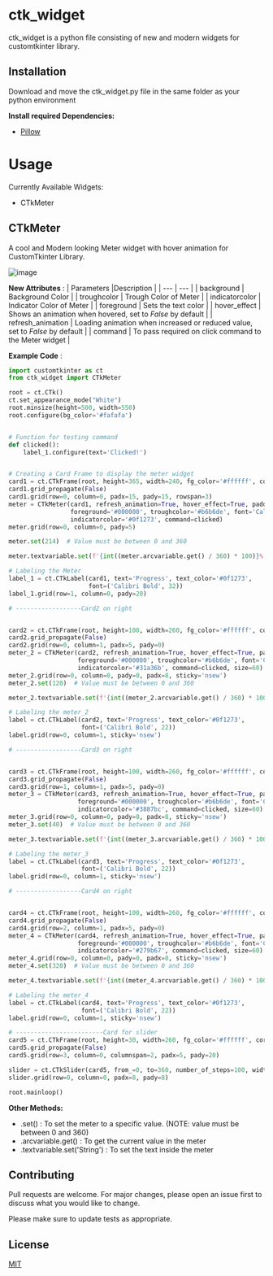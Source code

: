 # ctk_widget

ctk_widget is a python file consisting of new and modern widgets for customtkinter library.

## Installation

Download and move the ctk_widget.py file in the same folder as your python environment

**Install required Dependencies:**

- [Pillow](https://pillow.readthedocs.io/en/latest/installation.html)


# Usage
Currently Available Widgets:
- CTkMeter

## CTkMeter
A cool and Modern looking Meter widget with hover animation for CustomTkinter Library.

![image](https://github.com/anamite/ctk_widget/assets/77412636/d53b3537-45a5-4b05-8d21-a70e61a09b45)





**New Attributes** :
| Parameters |Description |
| --- | --- |
| background | Background Color |
|  troughcolor | Trough Color of Meter |
|  indicatorcolor | Indicator Color of Meter |
| foreground | Sets the text color |
|  hover_effect | Shows an animation when hovered, set to *False* by default |
|  refresh_animation | Loading animation when increased or reduced value, set to *False* by default |
| command | To pass required on click command to the Meter widget |


**Example Code** :
```python
import customtkinter as ct
from ctk_widget import CTkMeter

root = ct.CTk()
ct.set_appearance_mode("White")
root.minsize(height=500, width=550)
root.configure(bg_color='#fafafa')


# Function for testing command
def clicked():
    label_1.configure(text='Clicked!')


# Creating a Card Frame to display the meter widget
card1 = ct.CTkFrame(root, height=365, width=240, fg_color='#ffffff', corner_radius=8)
card1.grid_propagate(False)
card1.grid(row=0, column=0, padx=15, pady=15, rowspan=3)
meter = CTkMeter(card1, refresh_animation=True, hover_effect=True, padding=19, background='#ffffff',
                 foreground='#000000', troughcolor='#b6b6de', font='Calibri 14 bold',
                 indicatorcolor='#0f1273', command=clicked)
meter.grid(row=0, column=0, pady=5)

meter.set(214)  # Value must be between 0 and 360

meter.textvariable.set(f'{int((meter.arcvariable.get() / 360) * 100)}%')  # To set the text

# Labeling the Meter
label_1 = ct.CTkLabel(card1, text='Progress', text_color='#0f1273',
                      font=('Calibri Bold', 32))
label_1.grid(row=1, column=0, pady=20)

# ------------------Card2 on right


card2 = ct.CTkFrame(root, height=100, width=260, fg_color='#ffffff', corner_radius=8)
card2.grid_propagate(False)
card2.grid(row=0, column=1, padx=5, pady=0)
meter_2 = CTkMeter(card2, refresh_animation=True, hover_effect=True, padding=19, background='#ffffff',
                   foreground='#000000', troughcolor='#b6b6de', font='Calibri 12 bold',
                   indicatorcolor='#31a36b', command=clicked, size=60)
meter_2.grid(row=0, column=0, pady=0, padx=8, sticky='nsew')
meter_2.set(120)  # Value must be between 0 and 360

meter_2.textvariable.set(f'{int((meter_2.arcvariable.get() / 360) * 100)}%')  # To set the text

# Labeling the meter_2
label = ct.CTkLabel(card2, text='Progress', text_color='#0f1273',
                    font=('Calibri Bold', 22))
label.grid(row=0, column=1, sticky='nsew')

# ------------------Card3 on right


card3 = ct.CTkFrame(root, height=100, width=260, fg_color='#ffffff', corner_radius=8)
card3.grid_propagate(False)
card3.grid(row=1, column=1, padx=5, pady=0)
meter_3 = CTkMeter(card3, refresh_animation=True, hover_effect=True, padding=19, background='#ffffff',
                   foreground='#000000', troughcolor='#b6b6de', font='Calibri 12 bold',
                   indicatorcolor='#3887bc', command=clicked, size=60)
meter_3.grid(row=0, column=0, pady=0, padx=8, sticky='nsew')
meter_3.set(40)  # Value must be between 0 and 360

meter_3.textvariable.set(f'{int((meter_3.arcvariable.get() / 360) * 100)}%')  # To set the text

# Labeling the meter_3
label = ct.CTkLabel(card3, text='Progress', text_color='#0f1273',
                    font=('Calibri Bold', 22))
label.grid(row=0, column=1, sticky='nsew')

# ------------------Card4 on right


card4 = ct.CTkFrame(root, height=100, width=260, fg_color='#ffffff', corner_radius=8)
card4.grid_propagate(False)
card4.grid(row=2, column=1, padx=5, pady=0)
meter_4 = CTkMeter(card4, refresh_animation=True, hover_effect=True, padding=19, background='#ffffff',
                   foreground='#000000', troughcolor='#b6b6de', font='Calibri 12 bold',
                   indicatorcolor='#279b67', command=clicked, size=60)
meter_4.grid(row=0, column=0, pady=0, padx=8, sticky='nsew')
meter_4.set(320)  # Value must be between 0 and 360

meter_4.textvariable.set(f'{int((meter_4.arcvariable.get() / 360) * 100)}%')  # To set the text

# Labeling the meter_4
label = ct.CTkLabel(card4, text='Progress', text_color='#0f1273',
                    font=('Calibri Bold', 22))
label.grid(row=0, column=1, sticky='nsew')

# ------------------------Card for slider
card5 = ct.CTkFrame(root, height=30, width=260, fg_color='#ffffff', corner_radius=8)
card5.grid_propagate(False)
card5.grid(row=3, column=0, columnspan=2, padx=5, pady=20)

slider = ct.CTkSlider(card5, from_=0, to=360, number_of_steps=100, width=245, command=lambda value: meter.set(value))
slider.grid(row=0, column=0, padx=8, pady=8)

root.mainloop()

```

**Other Methods:**
- .set() : To set the meter to a specific value. (NOTE: value must be between 0 and 360)
- .arcvariable.get() : To get the current value in the meter
- .textvariable.set('String') : To set the text inside the meter


## Contributing

Pull requests are welcome. For major changes, please open an issue first
to discuss what you would like to change.

Please make sure to update tests as appropriate.

## License

[MIT](https://choosealicense.com/licenses/mit/)
